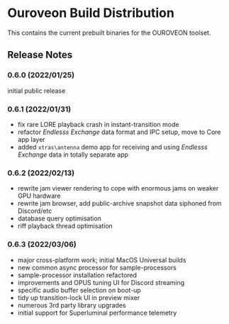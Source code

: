 # Ouroveon Build Distribution
This contains the current prebuilt binaries for the OUROVEON toolset.


## Release Notes

### **0.6.0 (2022/01/25)**

initial public release

### **0.6.1 (2022/01/31)**

* fix rare LORE playback crash in instant-transition mode
* refactor _Endlesss Exchange_ data format and IPC setup, move to Core app layer
* added `xtras\antenna` demo app for receiving and using _Endlesss Exchange_ data in totally separate app

### **0.6.2 (2022/02/13)**

* rewrite jam viewer rendering to cope with enormous jams on weaker GPU hardware
* rewrite jam browser, add public-archive snapshot data siphoned from Discord/etc
* database query optimisation
* riff playback thread optimisation

### **0.6.3 (2022/03/06)**

* major cross-platform work; initial MacOS Universal builds
* new common async processor for sample-processors
* sample-processor installation refactored
* improvements and OPUS tuning UI for Discord streaming
* specific audio buffer selection on boot-up
* tidy up transition-lock UI in preview mixer
* numerous 3rd party library upgrades
* initial support for Superluminal performance telemetry

